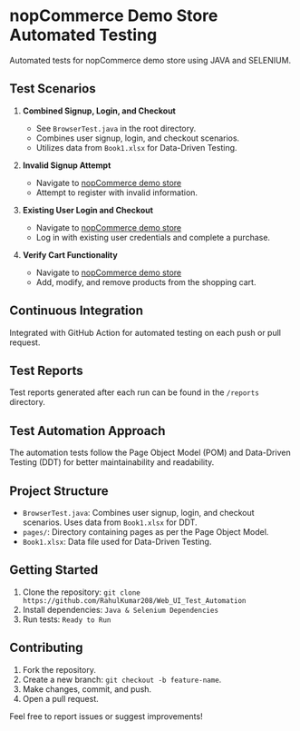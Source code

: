 # nopCommerce Demo Store Automated Testing

Automated tests for nopCommerce demo store using JAVA and SELENIUM. 

## Test Scenarios

1. **Combined Signup, Login, and Checkout**
   - See `BrowserTest.java` in the root directory.
   - Combines user signup, login, and checkout scenarios.
   - Utilizes data from `Book1.xlsx` for Data-Driven Testing.

2. **Invalid Signup Attempt**
   - Navigate to [nopCommerce demo store](#)
   - Attempt to register with invalid information.

3. **Existing User Login and Checkout**
   - Navigate to [nopCommerce demo store](#)
   - Log in with existing user credentials and complete a purchase.

4. **Verify Cart Functionality**
   - Navigate to [nopCommerce demo store](#)
   - Add, modify, and remove products from the shopping cart.

## Continuous Integration
Integrated with GitHub Action for automated testing on each push or pull request.

## Test Reports
Test reports generated after each run can be found in the `/reports` directory.

## Test Automation Approach
The automation tests follow the Page Object Model (POM) and Data-Driven Testing (DDT) for better maintainability and readability.

## Project Structure
- `BrowserTest.java`: Combines user signup, login, and checkout scenarios. Uses data from `Book1.xlsx` for DDT.
- `pages/`: Directory containing pages as per the Page Object Model.
- `Book1.xlsx`: Data file used for Data-Driven Testing.

## Getting Started

1. Clone the repository: `git clone https://github.com/RahulKumar208/Web_UI_Test_Automation`
2. Install dependencies: `Java & Selenium Dependencies`
3. Run tests: `Ready to Run`

## Contributing
1. Fork the repository.
2. Create a new branch: `git checkout -b feature-name`.
3. Make changes, commit, and push.
4. Open a pull request.

Feel free to report issues or suggest improvements!
